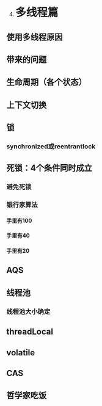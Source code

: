 4. # **多线程篇**
## **使用多线程原因**
## **带来的问题**
## **生命周期（各个状态）**
## **上下文切换**
## **锁**
### **synchronized或reentrantlock**
## **死锁：4个条件同时成立**
### **避免死锁**
### **银行家算法**
#### **手里有100**
#### **手里有40**
#### **手里有20**
## **AQS**
## **线程池**
### **线程池大小确定**
## **threadLocal**
## **volatile**
## **CAS**
## **哲学家吃饭**
